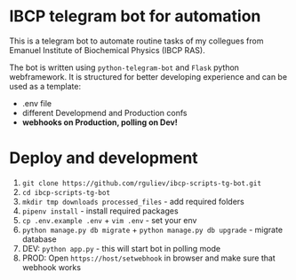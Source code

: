 # IBCP telegram bot for automation

This is a telegram bot to automate routine tasks of my collegues from Emanuel Institute of Biochemical Physics (IBCP RAS).

The bot is written using `python-telegram-bot` and `Flask` python webframework. It is structured for better developing experience and can be used as a template:
- .env file
- different Developmend and Production confs
- **webhooks on Production, polling on Dev!**

# Deploy and development
1. `git clone https://github.com/rguliev/ibcp-scripts-tg-bot.git`
1. `cd ibcp-scripts-tg-bot`
1. `mkdir tmp downloads processed_files` - add required folders
1. `pipenv install` - install required packages
1. `cp .env.example .env` + `vim .env` - set your env
1. `python manage.py db migrate` + `python manage.py db upgrade` - migrate database
1. DEV: `python app.py` - this will start bot in polling mode
1. PROD: Open `https://host/setwebhook` in browser and make sure that webhook works
